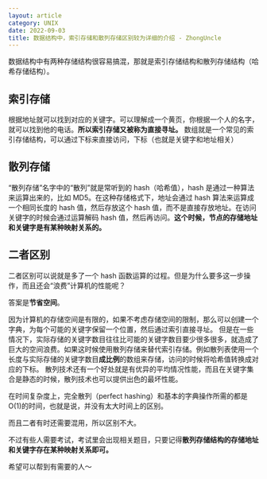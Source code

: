 ```yaml
---
layout: article
category: UNIX
date: 2022-09-03
title: 数据结构中，索引存储和散列存储区别较为详细的介绍 - ZhongUncle
---
```

<!-- excerpt-start -->
数据结构中有两种存储结构很容易搞混，那就是索引存储结构和散列存储结构（哈希存储结构）。

## 索引存储
根据地址就可以找到对应的关键字。可以理解成一个黄页，你根据一个人的名字，就可以找到他的电话。**所以索引存储又被称为直接寻址。** 数组就是一个常见的索引存储结构，可以通过下标来直接访问，下标（也就是关键字和地址相关）

## 散列存储
“散列存储”名字中的“散列”就是常听到的 hash（哈希值），hash 是通过一种算法来运算出来的，比如 MD5。在这种存储格式下，地址会通过 hash 算法来运算成一个相同长度的 hash 值，然后存放这个 hash 值，而不是直接存放地址。在访问关键字的时候会通过运算解码 hash 值，然后再访问。**这个时候，节点的存储地址和关键字是有某种映射关系的。**

## 二者区别
二者区别可以说就是多了一个 hash 函数运算的过程。但是为什么要多这一步操作，而且还会“浪费”计算机的性能呢？

答案是**节省空间**。

因为计算机的存储空间是有限的，如果不考虑存储空间的限制，那么可以创建一个字典，为每个可能的关键字保留一个位置，然后通过索引直接寻址。
但是在一些情况下，实际存储的关键字数目往往比可能的关键字数目要少很多很多，就造成了巨大的空间浪费。如果这时候使用散列存储来替代索引存储。例如散列表使用一个长度与实际存储的关键字数目**成比例**的数组来存储，访问的时候将哈希值转换成对应的下标。
散列技术还有一个好处就是有优异的平均情况性能，而且在关键字集合是静态的时候，散列技术也可以提供出色的最坏性能。

在时间复杂度上，完全散列（perfect hashing）和基本的字典操作所需的都是O(1)的时间，也就是说，并没有太大时间上的区别。

而且二者有时还需要混用，所以区别不大。

不过有些人需要考试，考试里会出现相关题目，只要记得**散列存储结构的存储地址和关键字存在某种映射关系即可。**

希望可以帮到有需要的人～